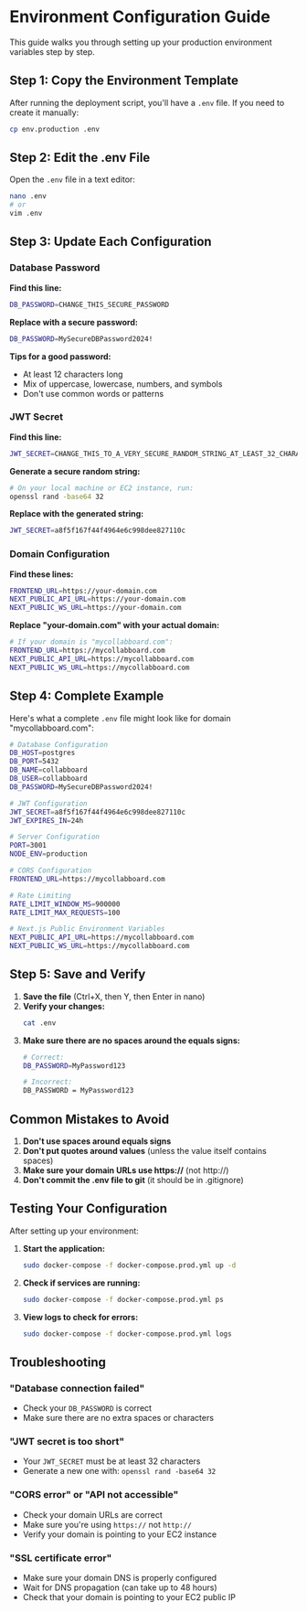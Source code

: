 # Environment Configuration Guide

This guide walks you through setting up your production environment variables step by step.

## Step 1: Copy the Environment Template

After running the deployment script, you'll have a `.env` file. If you need to create it manually:

```bash
cp env.production .env
```

## Step 2: Edit the .env File

Open the `.env` file in a text editor:

```bash
nano .env
# or
vim .env
```

## Step 3: Update Each Configuration

### Database Password
**Find this line:**
```bash
DB_PASSWORD=CHANGE_THIS_SECURE_PASSWORD
```

**Replace with a secure password:**
```bash
DB_PASSWORD=MySecureDBPassword2024!
```

**Tips for a good password:**
- At least 12 characters long
- Mix of uppercase, lowercase, numbers, and symbols
- Don't use common words or patterns

### JWT Secret
**Find this line:**
```bash
JWT_SECRET=CHANGE_THIS_TO_A_VERY_SECURE_RANDOM_STRING_AT_LEAST_32_CHARACTERS
```

**Generate a secure random string:**
```bash
# On your local machine or EC2 instance, run:
openssl rand -base64 32
```

**Replace with the generated string:**
```bash
JWT_SECRET=a8f5f167f44f4964e6c998dee827110c
```

### Domain Configuration
**Find these lines:**
```bash
FRONTEND_URL=https://your-domain.com
NEXT_PUBLIC_API_URL=https://your-domain.com
NEXT_PUBLIC_WS_URL=https://your-domain.com
```

**Replace "your-domain.com" with your actual domain:**
```bash
# If your domain is "mycollabboard.com":
FRONTEND_URL=https://mycollabboard.com
NEXT_PUBLIC_API_URL=https://mycollabboard.com
NEXT_PUBLIC_WS_URL=https://mycollabboard.com
```

## Step 4: Complete Example

Here's what a complete `.env` file might look like for domain "mycollabboard.com":

```bash
# Database Configuration
DB_HOST=postgres
DB_PORT=5432
DB_NAME=collabboard
DB_USER=collabboard
DB_PASSWORD=MySecureDBPassword2024!

# JWT Configuration
JWT_SECRET=a8f5f167f44f4964e6c998dee827110c
JWT_EXPIRES_IN=24h

# Server Configuration
PORT=3001
NODE_ENV=production

# CORS Configuration
FRONTEND_URL=https://mycollabboard.com

# Rate Limiting
RATE_LIMIT_WINDOW_MS=900000
RATE_LIMIT_MAX_REQUESTS=100

# Next.js Public Environment Variables
NEXT_PUBLIC_API_URL=https://mycollabboard.com
NEXT_PUBLIC_WS_URL=https://mycollabboard.com
```

## Step 5: Save and Verify

1. **Save the file** (Ctrl+X, then Y, then Enter in nano)
2. **Verify your changes:**
   ```bash
   cat .env
   ```
3. **Make sure there are no spaces around the equals signs:**
   ```bash
   # Correct:
   DB_PASSWORD=MyPassword123
   
   # Incorrect:
   DB_PASSWORD = MyPassword123
   ```

## Common Mistakes to Avoid

1. **Don't use spaces around equals signs**
2. **Don't put quotes around values** (unless the value itself contains spaces)
3. **Make sure your domain URLs use https://** (not http://)
4. **Don't commit the .env file to git** (it should be in .gitignore)

## Testing Your Configuration

After setting up your environment:

1. **Start the application:**
   ```bash
   sudo docker-compose -f docker-compose.prod.yml up -d
   ```

2. **Check if services are running:**
   ```bash
   sudo docker-compose -f docker-compose.prod.yml ps
   ```

3. **View logs to check for errors:**
   ```bash
   sudo docker-compose -f docker-compose.prod.yml logs
   ```

## Troubleshooting

### "Database connection failed"
- Check your `DB_PASSWORD` is correct
- Make sure there are no extra spaces or characters

### "JWT secret is too short"
- Your `JWT_SECRET` must be at least 32 characters
- Generate a new one with: `openssl rand -base64 32`

### "CORS error" or "API not accessible"
- Check your domain URLs are correct
- Make sure you're using `https://` not `http://`
- Verify your domain is pointing to your EC2 instance

### "SSL certificate error"
- Make sure your domain DNS is properly configured
- Wait for DNS propagation (can take up to 48 hours)
- Check that your domain is pointing to your EC2 public IP
